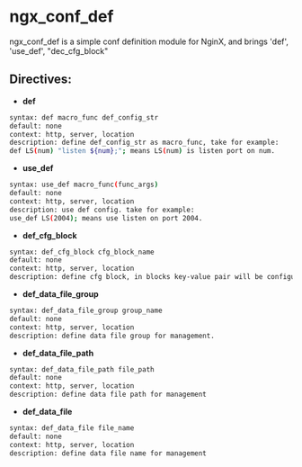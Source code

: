 ngx_conf_def
============
ngx_conf_def is a simple conf definition module for NginX, and brings 'def', 'use_def', "dec_cfg_block"

## Directives:
* **def**
```sh
syntax: def macro_func def_config_str
default: none
context: http, server, location
description: define def_config_str as macro_func, take for example: 
def LS(num) "listen ${num};"; means LS(num) is listen port on num.  
```
* **use_def**
```sh
syntax: use_def macro_func(func_args)
default: none
context: http, server, location
description: use def config. take for example: 
use_def LS(2004); means use listen on port 2004.
```
*  **def_cfg_block**
```sh
syntax: def_cfg_block cfg_block_name
default: none
context: http, server, location
description: define cfg block, in blocks key-value pair will be configured.
```
*  **def_data_file_group**
```sh
syntax: def_data_file_group group_name
default: none
context: http, server, location
description: define data file group for management.
```
*  **def_data_file_path**
```sh
syntax: def_data_file_path file_path
default: none
context: http, server, location
description: define data file path for management
```
*  **def_data_file**
```sh
syntax: def_data_file file_name
default: none
context: http, server, location
description: define data file name for management
```

